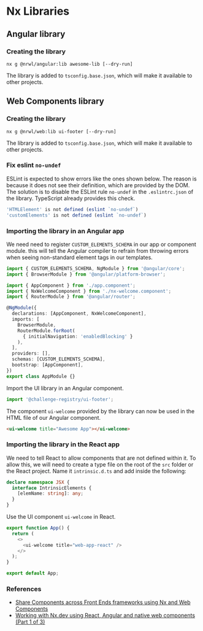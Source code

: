 # Nx Libraries

## Angular library

### Creating the library

    nx g @nrwl/angular:lib awesome-lib [--dry-run]

The library is added to `tsconfig.base.json`, which will make it available to
other projects.

## Web Components library

### Creating the library

    nx g @nrwl/web:lib ui-footer [--dry-run]

The library is added to `tsconfig.base.json`, which will make it available to
other projects.

### Fix eslint `no-undef`

ESLint is expected to show errors like the ones shown below. The reason is
because it does not see their definition, which are provided by the DOM. The
solution is to disable the ESLint rule `no-undef` in the `.eslintrc.json` of the
library. TypeScript already provides this check.

```typescript
'HTMLElement' is not defined (eslint `no-undef`)
'customElements' is not defined (eslint `no-undef`)
```

### Importing the library in an Angular app

We need need to register `CUSTOM_ELEMENTS_SCHEMA` in our app or component
module. this will tell the Angular compiler to refrain from throwing errors when
seeing non-standard element tags in our templates.

```typescript
import { CUSTOM_ELEMENTS_SCHEMA, NgModule } from '@angular/core';
import { BrowserModule } from '@angular/platform-browser';

import { AppComponent } from './app.component';
import { NxWelcomeComponent } from './nx-welcome.component';
import { RouterModule } from '@angular/router';

@NgModule({
  declarations: [AppComponent, NxWelcomeComponent],
  imports: [
    BrowserModule,
    RouterModule.forRoot(
      { initialNavigation: 'enabledBlocking' }
    ),
  ],
  providers: [],
  schemas: [CUSTOM_ELEMENTS_SCHEMA],
  bootstrap: [AppComponent],
})
export class AppModule {}
```

Import the UI library in an Angular component.

```typescript
import '@challenge-registry/ui-footer';
```

The component `ui-welcome` provided by the library can now be used in the HTML
file of our Angular component.

```html
<ui-welcome title="Awesome App"></ui-welcome>
```

### Importing the library in the React app

We need to tell React to allow components that are not defined within it. To
allow this, we will need to create a type file on the root of the `src` folder or
the React project. Name it `intrinsic.d.ts` and add inside the following:

```typescript
declare namespace JSX {
  interface IntrinsicElements {
    [elemName: string]: any;
  }
}
```

Use the UI component `ui-welcome` in React.

```typescript
export function App() {
  return (
    <>
      <ui-welcome title="web-app-react" />
    </>
  );
}

export default App;
```

### References

- [Share Components across Front Ends frameworks using Nx and Web
  Components](https://crocsx.hashnode.dev/share-components-across-front-ends-frameworks-using-nx-and-web-components)
- [Working with Nx.dev using React, Angular and native web components (Part 1 of
  3)](https://medium.com/@fabianandrescano/working-with-nx-dev-9761da40566a)